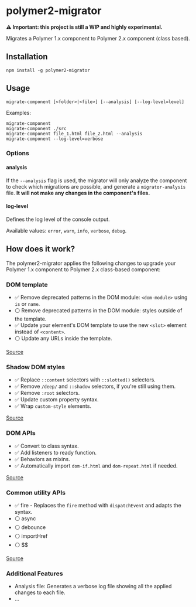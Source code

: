 # polymer2-migrator
**:warning: Important: this project is still a WIP and highly experimental.**

Migrates a Polymer 1.x component to Polymer 2.x component (class based).

## Installation

    npm install -g polymer2-migrator

## Usage

    migrate-component [<folder>|<file>] [--analysis] [--log-level=level]

Examples:

    migrate-component
    migrate-component ./src
    migrate-component file_1.html file_2.html --analysis
    migrate-component --log-level=verbose

### Options

#### analysis

If the `--analysis` flag is used, the migrator will only analyze the component to check which migrations are possible, and generate a `migrator-analysis` file. **It will not make any changes in the component's files.**

#### log-level
Defines the log level of the console output.

Available values: `error`, `warn`, `info`, `verbose`, `debug`.


## How does it work?

The polymer2-migrator applies the following changes to upgrade your Polymer 1.x component to Polymer 2.x class-based component:

### DOM template
- :white_check_mark: Remove deprecated patterns in the DOM module: `<dom-module>` using `is` or `name`.
- :white_circle: Remove deprecated patterns in the DOM module:  styles outside of the template.
- :white_check_mark: Update your element's DOM template to use the new `<slot>` element instead of `<content>`.
- :white_circle: Update any URLs inside the template.

[Source](https://www.polymer-project.org/2.0/docs/upgrade#dom-template)

### Shadow DOM styles

- :white_check_mark: Replace `::content` selectors with `::slotted()` selectors.
- :white_check_mark: Remove `/deep/` and `::shadow` selectors, if you're still using them.
- :white_check_mark: Remove `:root` selectors.
- :white_check_mark: Update custom property syntax.
- :white_check_mark: Wrap `custom-style` elements.

[Source](https://www.polymer-project.org/2.0/docs/upgrade#shadow-dom-styles)

### DOM APIs

- :white_check_mark: Convert to class syntax.
- :white_check_mark: Add listeners to ready function.
- :white_check_mark: Behaviors as mixins.
- :white_check_mark: Automatically import `dom-if.html` and `dom-repeat.html` if needed.

[Source](https://www.polymer-project.org/2.0/docs/upgrade#polymer-dom-apis)

### Common utility APIs
- :white_check_mark: fire - Replaces the `fire` method with `dispatchEvent` and adapts the syntax.
- :white_circle: async
- :white_circle: debounce
- :white_circle: importHref
- :white_circle: $$

[Source](https://www.polymer-project.org/2.0/docs/upgrade#common-utility-apis)

### Additional Features
- Analysis file: Generates a verbose log file showing all the applied changes to each file.
- ...


